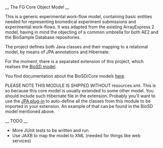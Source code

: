   __ The FG Core Object Model __

This is a generic experimental work-flow model, containing basic entities needed for representing biomedical experiment
submissions and experimental work-flows. It was adapted from the existing ArrayExpress 2 model, having in mind the objecting 
of a common umbrella for both AE2 and the BioSample Database repositories.

The project defines both Java classes and their mapping to a relational model, by means of JPA annotations and Hibernate. 

For the moment, there is a separated extension of this project, which realises the [BioSD model](http://github.com/EBIBioSamples/biosd_model).

You find documentation about the BioSD/Core models [here](http://bar.ebi.ac.uk:8080/trac/wiki/ESD/NewFGObjectModel).

PLEASE NOTE THIS MODULE IS SHIPPED WITHOUT resources.xml. This is so because this core model is usually extended to
some other model. You should include such Hibernate file in the extension. Probably you'll want to use the [JPA
plug-in](http://github.com/ljnelson/jpa-maven-plugin) to auto-define all the classes from this module to be imported in your extension. 
An example of that can be found in the BioSD model mentioned above.

__ TODO __

* More JUnit tests to be written and run
* Use JAXB to map the model to XML (needed for things like web services)
 
